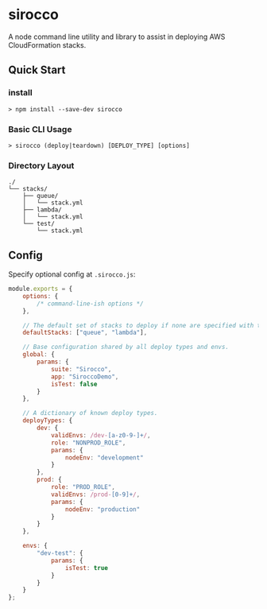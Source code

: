 # sirocco

A node command line utility and library to assist in deploying AWS CloudFormation stacks.

## Quick Start

### install

```console
> npm install --save-dev sirocco
```

### Basic CLI Usage

```console
> sirocco (deploy|teardown) [DEPLOY_TYPE] [options]
```

### Directory Layout

```
./
└── stacks/
    ├── queue/
    │   └── stack.yml
    ├── lambda/
    │   └── stack.yml
    └── test/
        └── stack.yml
```

## Config

Specify optional config at `.sirocco.js`:

```js
module.exports = {
    options: {
        /* command-line-ish options */
    },

    // The default set of stacks to deploy if none are specified with the --stacks option.
    defaultStacks: ["queue", "lambda"],

    // Base configuration shared by all deploy types and envs.
    global: {
        params: {
            suite: "Sirocco",
            app: "SiroccoDemo",
            isTest: false
        }
    },

    // A dictionary of known deploy types.
    deployTypes: {
        dev: {
            validEnvs: /dev-[a-z0-9-]+/,
            role: "NONPROD_ROLE",
            params: {
                nodeEnv: "development"
            }
        },
        prod: {
            role: "PROD_ROLE",
            validEnvs: /prod-[0-9]+/,
            params: {
                nodeEnv: "production"
            }
        }
    },

    envs: {
        "dev-test": {
            params: {
                isTest: true
            }
        }
    }
};
```
